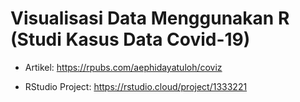 # Visualisasi Data Menggunakan R (Studi Kasus Data Covid-19)

* Artikel: https://rpubs.com/aephidayatuloh/coviz

* RStudio Project: https://rstudio.cloud/project/1333221

